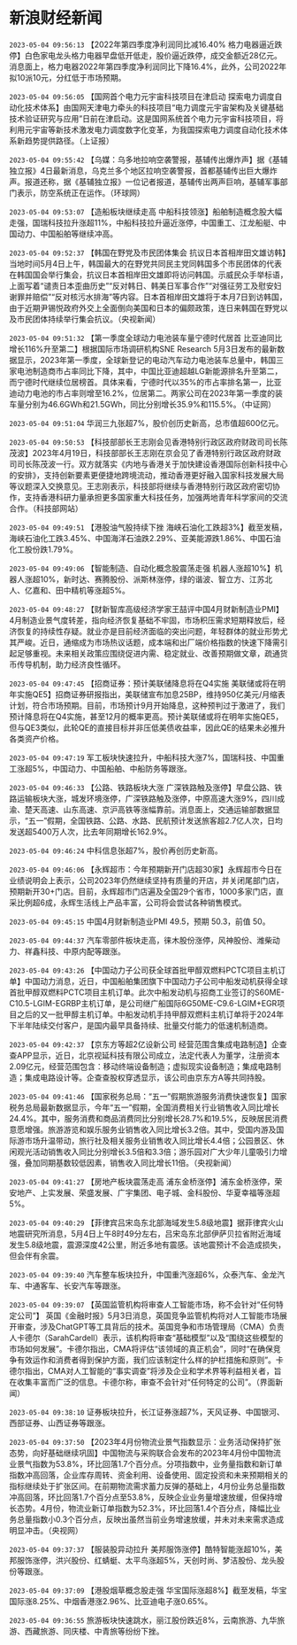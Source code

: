 # 新浪财经新闻
`2023-05-04 09:56:13` 【2022年第四季度净利润同比减16.40% 格力电器逼近跌停】白色家电龙头格力电器早盘低开低走，股价逼近跌停，成交金额近28亿元。消息面上，格力电器2022年第四季度净利润同比下降16.4%，此外，公司2022年拟10派10元，分红低于市场预期。

`2023-05-04 09:56:05` 【国网首个电力元宇宙科技项目在津启动 探索电力调度自动化技术体系】由国网天津电力牵头的科技项目“电力调度元宇宙架构及关键基础技术验证研究与应用”日前在津启动。这是国网系统首个电力元宇宙科技项目，将利用元宇宙等新技术激发电力调度数字化变革，为我国探索电力调度自动化技术体系新趋势提供路径。（上证报）

`2023-05-04 09:55:42` 【乌媒：乌多地拉响空袭警报，基辅传出爆炸声】据《基辅独立报》4日最新消息，乌克兰多个地区拉响空袭警报，首都基辅传出巨大爆炸声。报道还称，据《基辅独立报》一位记者报道，基辅传出两声巨响，基辅军事部门表示，防空系统正在运作。（环球网）

`2023-05-04 09:53:07` 【造船板块继续走高 中船科技领涨】船舶制造概念股大幅走强，国瑞科技拉升涨超11%，中船科技拉升逼近涨停，中国重工、江龙船艇、中国动力、中国船舶等继续冲高。

`2023-05-04 09:52:37` 【韩国在野党及市民团体集会 抗议日本首相岸田文雄访韩】当地时间5月4日上午，韩国最大的在野党共同民主党同韩国多个市民团体的代表在韩国国会举行集会，抗议日本首相岸田文雄即将访问韩国。示威民众手举标语，上面写着“谴责日本歪曲历史”“反对韩日、韩美日军事合作”“对强征劳工及慰安妇谢罪并赔偿”“反对核污水排海”等内容。日本首相岸田文雄将于本月7日到访韩国，由于近期尹锡悦政府外交上全面倒向美国和日本的偏颇政策，连日来韩国在野党以及市民团体持续举行集会抗议。（央视新闻）

`2023-05-04 09:51:32` 【第一季度全球动力电池装车量宁德时代居首 比亚迪同比增长116%升至第二】根据国际市场调研机构SNE Research 5月3日发布的最新数据显示，2023年第一季度，全球新登记的电动汽车动力电池装车总量中，韩国三家电池制造商市占率同比下降，其中，中国比亚迪超越LG新能源排名升至第二，而宁德时代继续位居榜首。具体来看，宁德时代以35%的市占率排名第一，比亚迪动力电池的市占率则增至16.2%，位居第二。两家公司在2023年第一季度的装车量分别为46.6GWh和21.5GWh，同比分别增长35.9%和115.5%。（中证网）

`2023-05-04 09:51:04` 华润三九张超7%，股价创历史新高，总市值超600亿元。

`2023-05-04 09:50:53` 【科技部部长王志刚会见香港特别行政区政府财政司司长陈茂波】2023年4月19日，科技部部长王志刚在京会见了香港特别行政区政府财政司司长陈茂波一行。双方就落实《内地与香港关于加快建设香港国际创新科技中心的安排》，支持创新要素更便捷地跨境流动，推动香港更好融入国家科技发展大局等议题深入交换意见。王志刚表示，科技部将继续与香港特别行政区政府密切协作，支持香港科研力量承担更多国家重大科技任务，加强两地青年科学家间的交流合作。（科技部网站）

`2023-05-04 09:49:51` 【港股油气股持续下挫 海峡石油化工跌超3%】截至发稿，海峡石油化工跌3.45%、中国海洋石油跌2.29%、亚美能源跌1.86%、中国石油化工股份跌1.79%。

`2023-05-04 09:49:06` 【智能制造、自动化概念股震荡走强 机器人涨超10%】机器人涨超10%，新时达、赛腾股份、派斯林涨停，绿的谐波、智立方、江苏北人、亿嘉和、田中精机等涨超5%。

`2023-05-04 09:48:27` 【财新智库高级经济学家王喆评中国4月财新制造业PMI】4月制造业景气度转差，指向经济恢复基础不牢固，市场积压需求短期释放后，经济恢复的持续性存疑。就业亦是目前经济面临的突出问题，年轻群体的就业形势尤其严峻。近日，通缩成为市场热议话题，成本端和出厂端价格指数的快速下降需引起足够重视。未来相关政策应围绕促进内需、稳定就业、改善预期做文章，疏通货币传导机制，助力经济良性循环。

`2023-05-04 09:47:45` 【招商证券：预计美联储降息将在Q4实施 美联储或将在明年实施QE5】招商证券研报指出，美联储宣布加息25BP，维持950亿美元/月缩表计划，符合市场预期。目前，市场预计9月开始降息，这种预判过于激进了，我们预计降息将在Q4实施，甚至12月的概率更高。预计美联储或将在明年实施QE5，但与QE3类似，此轮QE的直接目标并非压低美债收益率，因此QE的结果未必推升各类资产价格。

`2023-05-04 09:47:19` 军工板块快速拉升，中船科技大涨7%，国瑞科技、中国重工涨超5%，中国动力、中国船舶、中船防务等跟涨。

`2023-05-04 09:46:33` 【公路、铁路板块大涨 广深铁路触及涨停】早盘公路、铁路运输板块大涨，城发环境涨停，广深铁路触及涨停，中原高速大涨9%，四川成渝、楚天高速、山东高速、京沪高铁等涨幅靠前。消息面上，交通运输部数据显示，“五一”假期，全国铁路、公路、水路、民航预计发送旅客超2.7亿人次，日均发送超5400万人次，比去年同期增长162.9%。

`2023-05-04 09:46:24` 中科信息张超7%，股价再创历史新高。

`2023-05-04 09:46:06` 【永辉超市：今年预期新开门店超30家】永辉超市今日在业绩说明会上表示，公司2023年仍然继续坚持有质量的开店，并关闭尾部门店，预期新开30+门店。目前，永辉超市门店遍及全国29个省市，1000多家门店，直采比例超6成，永辉生活线上产品丰富，公司将会尝试各种销售模式。

`2023-05-04 09:45:15` 中国4月财新制造业PMI 49.5，预期 50.3，前值 50。

`2023-05-04 09:44:37` 汽车零部件板块走高，徕木股份涨停，风神股份、潍柴动力、祥鑫科技、中原内配等跟涨。

`2023-05-04 09:43:26` 【中国动力子公司获全球首批甲醇双燃料PCTC项目主机订单】中国动力消息，近日，中国船舶集团旗下中国动力子公司中船发动机获得全球首批甲醇双燃料PCTC项目主机订单。此次中船发动机与招商工业签订的S60ME-C10.5-LGIM-EGRBP主机订单，是公司继广船国际6G50ME-C9.6-LGIM+EGR项目之后的又一批甲醇主机订单。中船发动机手持甲醇双燃料主机订单将于2024年下半年陆续交付客户，是国内最早具备持续、批量交付能力的低速机制造商。

`2023-05-04 09:42:37` 【京东方等超2亿设新公司 经营范围含集成电路制造】企查查APP显示，近日，北京视延科技有限公司成立，法定代表人为董学，注册资本2.09亿元，经营范围包含：移动终端设备制造；虚拟现实设备制造；集成电路制造；集成电路设计等。企查查股权穿透显示，该公司由京东方A等共同持股。

`2023-05-04 09:41:46` 【国家税务总局：“五一”假期旅游服务消费快速恢复】国家税务总局最新数据显示，今年“五一”假期，全国消费相关行业销售收入同比增长24.4%。其中，服务消费和商品消费同比分别增长28.7%和19.5%，反映居民消费意愿增强。旅游游览和娱乐服务业销售收入同比增长3.2倍。其中，受国内游及国际游市场升温带动，旅行社及相关服务业销售收入同比增长4.4倍；公园景区、休闲观光活动销售收入同比分别增长3.5倍和3.3倍；游乐园对广大少年儿童吸引力增强，叠加同期基数较低因素，销售收入同比增长11倍。（央视新闻）

`2023-05-04 09:41:27` 【房地产板块震荡走高 浦东金桥涨停】浦东金桥涨停，荣安地产、上实发展、荣盛发展、广宇集团、电子城、金科股份、华夏幸福等涨超5%。

`2023-05-04 09:40:29` 【菲律宾吕宋岛东北部海域发生5.8级地震】据菲律宾火山地震研究所消息，5月4日上午8时49分左右，吕宋岛东北部伊萨贝拉省附近海域发生5.8级地震，震源深度42公里，附近多地有震感。该地震预计不会造成损失，但会伴有余震。

`2023-05-04 09:39:40` 汽车整车板块拉升，中国重汽涨超6%，众泰汽车、金龙汽车、中通客车、长安汽车等跟涨。

`2023-05-04 09:39:07` 【英国监管机构将审查人工智能市场，称不会针对“任何特定公司”】 英国《金融时报》5月3日消息，英国竞争监管机构将对人工智能市场展开审查，涉及ChatGPT等工具背后的技术。英国竞争和市场管理局（CMA）负责人卡德尔（SarahCardell）表示，该机构将审查“基础模型”以及“围绕这些模型的市场如何发展”。卡德尔指出，CMA将评估“该领域的真正机会”，同时“在确保竞争有效运作和消费者得到保护方面，我们应该制定什么样的护栏措施和原则”。卡德尔指出，CMA对人工智能的“事实调查”将涉及企业和学术界等利益相关者，旨在收集丰富而广泛的信息。卡德尔称，审查不会针对“任何特定的公司”。（界面新闻）

`2023-05-04 09:38:10`  证券板块拉升，长江证券涨超7%，天风证券、中国银河、西部证券、山西证券等跟涨。

`2023-05-04 09:37:50` 【2023年4月份物流业景气指数显示：业务活动保持扩张态势，向好基础继续巩固】中国物流与采购联合会发布的2023年4月份中国物流业景气指数为53.8%，环比回落1.7个百分点。分项指数中，业务量指数和新订单指数冲高回落，企业库存周转、资金利用、设备使用、固定投资和未来预期相关的指标继续处于扩张区间。在前期物流需求蓄力反弹的基础上，4月份业务总量指数冲高回落，环比回落1.7个百分点至53.8%，反映企业业务量增速放缓，但保持增长态势。4月份，物流业新订单指数为52.3%，环比回落1.4个百分点，降幅比业务总量指数小0.3个百分点，反映出虽然当前业务增速放缓，并未对未来需求造成明显冲击。（央视网）

`2023-05-04 09:37:37` 【服装股异动拉升 美邦服饰涨停】酷特智能涨超10%，美邦服饰涨停，洪兴股份、红蜻蜓、太平鸟涨超5%，天创时尚、梦洁股份、龙头股份等跟涨。

`2023-05-04 09:37:09` 【港股烟草概念股走强 华宝国际涨超8%】截至发稿，华宝国际涨8.25%、中烟香港涨2.96%、比亚迪电子涨0.65%。

`2023-05-04 09:36:55` 旅游板块快速跳水，丽江股份跌近8%，云南旅游、九华旅游、西藏旅游、同庆楼、中青旅等纷纷下挫。

